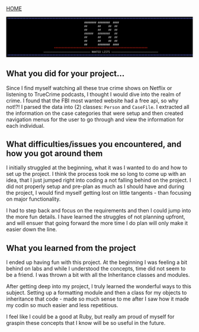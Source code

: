 [HOME](../README.md)

<img src=".img/../../img/fbi_header.png">

## What you did for your project...

Since I find myself watching all these true crime shows on Netflix or listening to TrueCrime podcasts, I thought I would dive into the realm of crime.  I found that the FBI most wanted website had a free api, so why not!?! I parsed the data into (2) classes: `Person` and `CaseFile`.  I extracted all the information on the case categories that were setup and then created navigation menus for the user to go through and view the information for each individual.

## What difficulties/issues you encountered, and how you got around them

I initially struggled at the beginning, what it was I wanted to do and how to set up the project.  I think the process took me so long to come up with an idea, that I just jumped right into coding a not falling behind on the project.  I did not properly setup and pre-plan as much as I should have and during the project, I would find myself getting lost on little tangents - than focusing on major functionality.

I had to step back and focus on the requirements and then I could jump into the more fun details.  I have learned the struggles of not planning upfront, and will ensuer that going forward the more time I do plan will only make it easier down the line.

## What you learned from the project

I ended up having fun with this project.  At the beginning I was feeling a bit behind on labs and while I understood the concepts, time did not seem to be a friend.  I was thrown a bit with all the Inheritance classes and modules.  

After getting deep into my project, I truly learned the wonderful ways to this subject.  Setting up a formatting module and then a class for my objects to inheritance that code - made so much sense to me after I saw how it made my codin so much easier and less repetitious.

I feel like I could be a good at Ruby, but really am proud of myself for graspin these concepts that I know will be so useful in the future.